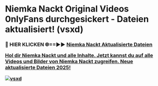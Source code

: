 # Niemka Nackt Original Videos 0nlyFans durchgesickert - Dateien aktualisiert! (vsxd)

<h3>🔴 HIER KLICKEN 🌐==►► <a href="https://tinyurl.com/h6vf6nb8" rel="nofollow">Niemka Nackt Aktualisierte Dateien

Hol dir Niemka Nackt und alle Inhalte. Jetzt kannst du auf alle Videos und Bilder von Niemka Nackt zugreifen. Neue aktualisierte Dateien 2025!

[![vsxd](https://i.imgur.com/sD4kR3V.gif)](https://tinyurl.com/h6vf6nb8)
